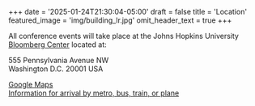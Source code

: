 +++
date = '2025-01-24T21:30:04-05:00'
draft = false
title = 'Location'
featured_image = 'img/building_lr.jpg'
omit_header_text = true
+++

All conference events will take place at the Johns Hopkins University [Bloomberg Center](https://washingtondc.jhu.edu/about/our-building/) located at:

555 Pennsylvania Avenue NW  
Washington D.C. 20001 USA  

[Google Maps](https://www.google.com/maps/place/555+Pennsylvania+Avenue+NW,+Washington,+DC+20001/@38.8931875,-77.0220868,17z/data=!3m1!4b1!4m6!3m5!1s0x89b7b778be2c23ad:0xa8685e201a0cd4e0!8m2!3d38.8931875!4d-77.0195119!16s%2Fg%2F11vz3lcgkv?entry=ttu&g_ep=EgoyMDI1MDEyMi4wIKXMDSoASAFQAw%3D%3D)  
[Information for arrival by metro, bus, train, or plane](https://washingtondc.jhu.edu/about/maps-directions/)

